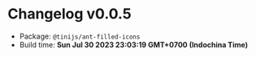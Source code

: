 # Changelog v0.0.5

- Package: `@tinijs/ant-filled-icons`
- Build time: **Sun Jul 30 2023 23:03:19 GMT+0700 (Indochina Time)**


